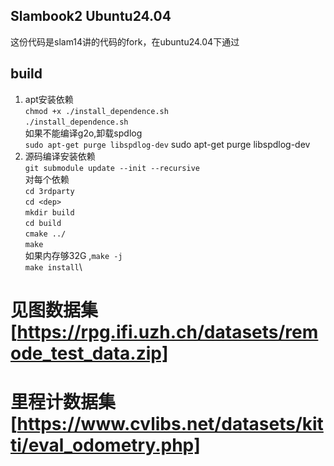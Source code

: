 ## Slambook2 Ubuntu24.04
这份代码是slam14讲的代码的fork，在ubuntu24.04下通过
## build
1. apt安装依赖\
`chmod +x ./install_dependence.sh`\
`./install_dependence.sh`\
如果不能编译g2o,卸载spdlog\
`sudo apt-get purge libspdlog-dev`
sudo apt-get purge libspdlog-dev
2. 源码编译安装依赖\
`git submodule update --init --recursive`\
对每个依赖\
`cd 3rdparty`\
`cd <dep>`\
`mkdir build`\
`cd build`\
`cmake ../`\
`make`\
如果内存够32G ,`make -j`\
`make install`\

# 见图数据集[https://rpg.ifi.uzh.ch/datasets/remode_test_data.zip]
# 里程计数据集[https://www.cvlibs.net/datasets/kitti/eval_odometry.php]

